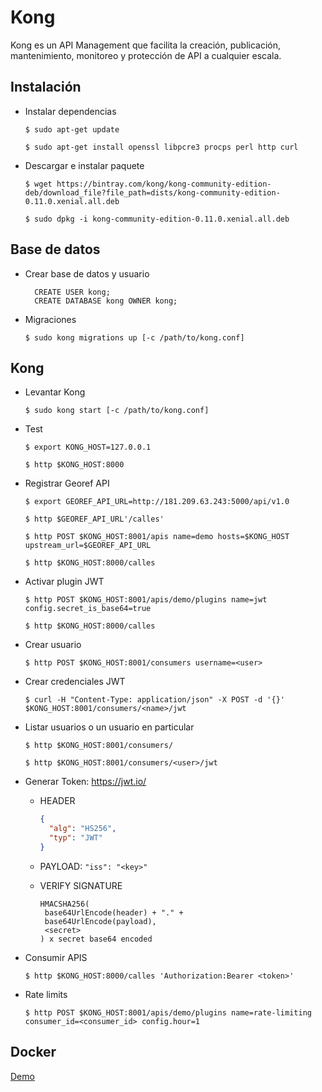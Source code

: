 # Kong

Kong es un API Management que facilita la creación, publicación, mantenimiento, monitoreo y protección de API a cualquier escala.

## Instalación

- Instalar dependencias

    `$ sudo apt-get update`
    
    `$ sudo apt-get install openssl libpcre3 procps perl http curl`

- Descargar e instalar paquete  

    `$ wget https://bintray.com/kong/kong-community-edition-deb/download_file?file_path=dists/kong-community-edition-0.11.0.xenial.all.deb`
    
    `$ sudo dpkg -i kong-community-edition-0.11.0.xenial.all.deb`

## Base de datos    

- Crear base de datos y usuario

    ```postgresplsql
      CREATE USER kong; 
      CREATE DATABASE kong OWNER kong;
    ```

- Migraciones

    `$ sudo kong migrations up [-c /path/to/kong.conf]`
    
## Kong

- Levantar Kong

    `$ sudo kong start [-c /path/to/kong.conf]`
    
    
- Test
    
    `$ export KONG_HOST=127.0.0.1`
    
    `$ http $KONG_HOST:8000`
    
- Registrar Georef API

    `$ export GEOREF_API_URL=http://181.209.63.243:5000/api/v1.0`
    
    `$ http $GEOREF_API_URL'/calles'`

    `$ http POST $KONG_HOST:8001/apis name=demo hosts=$KONG_HOST upstream_url=$GEOREF_API_URL`
    
    `$ http $KONG_HOST:8000/calles`
    
- Activar plugin JWT

    `$ http POST $KONG_HOST:8001/apis/demo/plugins name=jwt config.secret_is_base64=true`

    `$ http $KONG_HOST:8000/calles`
    
    
- Crear usuario

    `$ http POST $KONG_HOST:8001/consumers username=<user>`
  
  
- Crear credenciales JWT

    `$ curl -H "Content-Type: application/json" -X POST -d '{}' $KONG_HOST:8001/consumers/<name>/jwt`


- Listar usuarios o un usuario en particular

    `$ http $KONG_HOST:8001/consumers/`

    `$ http $KONG_HOST:8001/consumers/<user>/jwt`

    
- Generar Token: https://jwt.io/

    - HEADER
    
        ```json
        {
          "alg": "HS256",
          "typ": "JWT"
        }
        ```
        
    - PAYLOAD: `"iss": "<key>"`
    
    - VERIFY SIGNATURE
    
        ```
        HMACSHA256(
         base64UrlEncode(header) + "." +
         base64UrlEncode(payload),
         <secret>
        ) x secret base64 encoded
        ```
        

- Consumir APIS

    `$ http $KONG_HOST:8000/calles 'Authorization:Bearer <token>'`
  
- Rate limits

    `$ http POST $KONG_HOST:8001/apis/demo/plugins name=rate-limiting consumer_id=<consumer_id> config.hour=1`

## Docker

[Demo](https://programar.cloud/post/demo-del-api-gateway-kong/)
